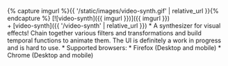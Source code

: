 <div class="project">
<div class="projectimg" markdown="block">
{% capture imgurl %}{{ '/static/images/video-synth.gif' | relative_url }}{% endcapture %}
[![video-synth]({{ imgurl }})]({{ imgurl }})
</div>
<div class="projectdesc" markdown="block">
+ [video-synth]({{ '/video-synth' | relative_url }})
   *  A synthesizer for visual effects! Chain together various filters and
      transformations and build temporal functions to animate them. The UI is
      definitely a work in progress and is hard to use.
   * Supported browsers:
     * Firefox (Desktop and mobile)
     * Chrome (Desktop and mobile)
</div>
</div>
